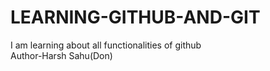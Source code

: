 # LEARNING-GITHUB-AND-GIT
I am learning about all functionalities of github
<Br>
Author-Harsh Sahu(Don)
